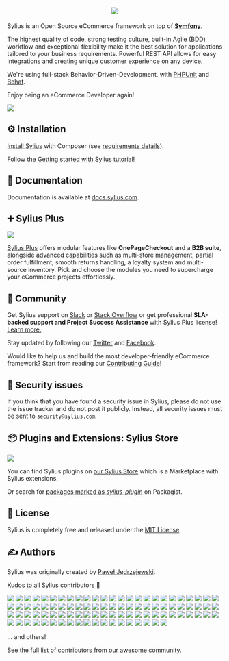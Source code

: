 <h1 align="center">
    <a href="https://sylius.com/github-readme/link/" target="_blank">
        <img src="https://sylius.com/assets/github-readme.png?3" />
    </a>
</h1>

Sylius is an Open Source eCommerce framework on top of [**Symfony**](https://symfony.com). 

The highest quality of code, strong testing culture, built-in Agile (BDD) workflow and exceptional flexibility make it the best solution for applications tailored to your business requirements. 
Powerful REST API allows for easy integrations and creating unique customer experience on any device.

We're using full-stack Behavior-Driven-Development, with [PHPUnit](https://phpunit.de) and [Behat](https://behat.org).

Enjoy being an eCommerce Developer again!

<img src="https://sylius.com/assets/readme/readme-main.png" />

⚙️ Installation
--------------

[Install Sylius](https://docs.sylius.com/getting-started-with-sylius/sylius-ce-installation-with-docker) with Composer (see [requirements details](https://docs.sylius.com/getting-started-with-sylius/before-you-begin#system-requirements)).

Follow the [Getting started with Sylius tutorial](https://docs.sylius.com/getting-started-with-sylius/choosing-sylius-when-and-why)!

📖 Documentation
----------------
 
Documentation is available at [docs.sylius.com](https://docs.sylius.com).

➕ Sylius Plus
--------------

<a href="https://sylius.com/plus/" target="_blank">
    <img src="https://sylius.com/assets/readme/readme-plus.png" />
</a>

[Sylius Plus](https://sylius.com/plus/) offers modular features like **OnePageCheckout** and a **B2B suite**, alongside advanced capabilities such as 
multi-store management, partial order fulfillment, smooth returns handling, a loyalty system and multi-source inventory. 
Pick and choose the modules you need to supercharge your eCommerce projects effortlessly.

🤝 Community
------------

Get Sylius support on [Slack](https://sylius.com/slack) or [Stack Overflow](https://stackoverflow.com/questions/tagged/sylius)
or get professional **SLA-backed support and Project Success Assistance** with Sylius Plus license! [Learn more.](https://sylius.com/plus/)

Stay updated by following our [Twitter](https://twitter.com/Sylius) and [Facebook](https://www.facebook.com/SyliusEcommerce/).

Would like to help us and build the most developer-friendly eCommerce framework? Start from reading our [Contributing Guide](https://docs.sylius.com/the-book/contributing)!

👮 Security issues
------------------

If you think that you have found a security issue in Sylius, please do not use the issue tracker and do not post it publicly. 
Instead, all security issues must be sent to `security@sylius.com`.

📦 Plugins and Extensions: Sylius Store
---------------------------------------

<a href="https://store.sylius.com/" target="_blank">
    <img src="https://sylius.com/assets/readme/readme-store.png" />
</a>
   
You can find Sylius plugins on [our Sylius Store](https://sylius.com/plugins/) which is a Marketplace with Sylius extensions. 

Or search for [packages marked as *sylius-plugin*](https://packagist.org/explore/?type=sylius-plugin) on Packagist.

📃 License
----------

Sylius is completely free and released under the [MIT License](https://github.com/Sylius/Sylius/blob/master/LICENSE).

✍️ Authors
---------

Sylius was originally created by [Paweł Jędrzejewski](https://pjedrzejewski.com).

Kudos to all Sylius contributors 🙏

[![](https://github.com/GSadee.png?size=40)](https://github.com/GSadee)
[![](https://github.com/pamil.png?size=40)](https://github.com/pamil)
[![](https://github.com/Zales0123.png?size=40)](https://github.com/Zales0123)
[![](https://github.com/lchrusciel.png?size=40)](https://github.com/lchrusciel)
[![](https://github.com/jakubtobiasz.png?size=40)](https://github.com/jakubtobiasz)
[![](https://github.com/NoResponseMate.png?size=40)](https://github.com/NoResponseMate)
[![](https://github.com/pjedrzejewski.png?size=40)](https://github.com/pjedrzejewski)
[![](https://github.com/Rafikooo.png?size=40)](https://github.com/Rafikooo)
[![](https://github.com/Wojdylak.png?size=40)](https://github.com/Wojdylak)
[![](https://github.com/michalmarcinkowski.png?size=40)](https://github.com/michalmarcinkowski)
[![](https://github.com/TheMilek.png?size=40)](https://github.com/TheMilek)
[![](https://github.com/AdamKasp.png?size=40)](https://github.com/AdamKasp)
[![](https://github.com/Arminek.png?size=40)](https://github.com/Arminek)
[![](https://github.com/mpysiak.png?size=40)](https://github.com/mpysiak)
[![](https://github.com/Tomanhez.png?size=40)](https://github.com/Tomanhez)
[![](https://github.com/stloyd.png?size=40)](https://github.com/stloyd)
[![](https://github.com/tuka217.png?size=40)](https://github.com/tuka217)
[![](https://github.com/SirDomin.png?size=40)](https://github.com/SirDomin)
[![](https://github.com/arti0090.png?size=40)](https://github.com/arti0090)
[![](https://github.com/umpirsky.png?size=40)](https://github.com/umpirsky)
[![](https://github.com/loic425.png?size=40)](https://github.com/loic425)
[![](https://github.com/Prometee.png?size=40)](https://github.com/Prometee)
[![](https://github.com/winzou.png?size=40)](https://github.com/winzou)
[![](https://github.com/kulczy.png?size=40)](https://github.com/kulczy)
[![](https://github.com/arnolanglade.png?size=40)](https://github.com/arnolanglade)
[![](https://github.com/coldic3.png?size=40)](https://github.com/coldic3)
[![](https://github.com/jjanvier.png?size=40)](https://github.com/jjanvier)
[![](https://github.com/kayue.png?size=40)](https://github.com/kayue)
[![](https://github.com/stefandoorn.png?size=40)](https://github.com/stefandoorn)
[![](https://github.com/ernestWarwas.png?size=40)](https://github.com/ernestWarwas)
[![](https://github.com/mamazu.png?size=40)](https://github.com/mamazu)
[![](https://github.com/piotrantosik.png?size=40)](https://github.com/piotrantosik)
[![](https://github.com/Richtermeister.png?size=40)](https://github.com/Richtermeister)
[![](https://github.com/oallain.png?size=40)](https://github.com/oallain)
[![](https://github.com/koemeet.png?size=40)](https://github.com/koemeet)
[![](https://github.com/mmenozzi.png?size=40)](https://github.com/mmenozzi)
[![](https://github.com/bendavies.png?size=40)](https://github.com/bendavies)
[![](https://github.com/vvasiloi.png?size=40)](https://github.com/vvasiloi)
[![](https://github.com/loevgaard.png?size=40)](https://github.com/loevgaard)
[![](https://github.com/amenophis.png?size=40)](https://github.com/amenophis)
[![](https://github.com/aramalipoor.png?size=40)](https://github.com/aramalipoor)
[![](https://github.com/loicmobizel.png?size=40)](https://github.com/loicmobizel)
[![](https://github.com/gperdomor.png?size=40)](https://github.com/gperdomor)
[![](https://github.com/Ferror.png?size=40)](https://github.com/Ferror)
[![](https://github.com/makasim.png?size=40)](https://github.com/makasim)
[![](https://github.com/liverbool.png?size=40)](https://github.com/liverbool)
[![](https://github.com/lruozzi9.png?size=40)](https://github.com/lruozzi9)
[![](https://github.com/adamelso.png?size=40)](https://github.com/adamelso)
[![](https://github.com/mbabker.png?size=40)](https://github.com/mbabker)
[![](https://github.com/igormukhingmailcom.png?size=40)](https://github.com/igormukhingmailcom)
[![](https://github.com/psyray.png?size=40)](https://github.com/psyray)
[![](https://github.com/jacquesbh.png?size=40)](https://github.com/jacquesbh)
[![](https://github.com/antonioperic.png?size=40)](https://github.com/antonioperic)
[![](https://github.com/agounaris.png?size=40)](https://github.com/agounaris)
[![](https://github.com/elliot.png?size=40)](https://github.com/elliot)
[![](https://github.com/bartoszpietrzak1994.png?size=40)](https://github.com/bartoszpietrzak1994)
[![](https://github.com/l3l0.png?size=40)](https://github.com/l3l0)
[![](https://github.com/inssein.png?size=40)](https://github.com/inssein)
[![](https://github.com/gorkalaucirica.png?size=40)](https://github.com/gorkalaucirica)
[![](https://github.com/diimpp.png?size=40)](https://github.com/diimpp)
[![](https://github.com/loevstroem.png?size=40)](https://github.com/loevstroem)
[![](https://github.com/gabiudrescu.png?size=40)](https://github.com/gabiudrescu)
[![](https://github.com/pborreli.png?size=40)](https://github.com/pborreli)
[![](https://github.com/bitbager.png?size=40)](https://github.com/bitbager)
[![](https://github.com/cordoval.png?size=40)](https://github.com/cordoval)
[![](https://github.com/4c0n.png?size=40)](https://github.com/4c0n)
[![](https://github.com/QuingKhaos.png?size=40)](https://github.com/QuingKhaos)
[![](https://github.com/damonsson.png?size=40)](https://github.com/damonsson)
[![](https://github.com/nakashu.png?size=40)](https://github.com/nakashu)
[![](https://github.com/LucaGallinari.png?size=40)](https://github.com/LucaGallinari)
[![](https://github.com/maximehuran.png?size=40)](https://github.com/maximehuran)
[![](https://github.com/vntw.png?size=40)](https://github.com/vntw)
[![](https://github.com/sweoggy.png?size=40)](https://github.com/sweoggy)
[![](https://github.com/teohhanhui.png?size=40)](https://github.com/teohhanhui)
[![](https://github.com/okwinza.png?size=40)](https://github.com/okwinza)
[![](https://github.com/alcaeus.png?size=40)](https://github.com/alcaeus)
[![](https://github.com/mykehsd.png?size=40)](https://github.com/mykehsd)
[![](https://github.com/ahmadrabie.png?size=40)](https://github.com/ahmadrabie)
[![](https://github.com/psihius.png?size=40)](https://github.com/psihius)
[![](https://github.com/Roshyo.png?size=40)](https://github.com/Roshyo)
[![](https://github.com/Jibbarth.png?size=40)](https://github.com/Jibbarth)
[![](https://github.com/gonzalovilaseca.png?size=40)](https://github.com/gonzalovilaseca)
[![](https://github.com/dantleech.png?size=40)](https://github.com/dantleech)
[![](https://github.com/cdaguerre.png?size=40)](https://github.com/cdaguerre)
[![](https://github.com/Strontium-90.png?size=40)](https://github.com/Strontium-90)
[![](https://github.com/zairigimad.png?size=40)](https://github.com/zairigimad)
[![](https://github.com/tvlooy.png?size=40)](https://github.com/tvlooy)
[![](https://github.com/JaisDK.png?size=40)](https://github.com/JaisDK)
[![](https://github.com/dunglas.png?size=40)](https://github.com/dunglas)
[![](https://github.com/Mipme.png?size=40)](https://github.com/Mipme)
[![](https://github.com/CoderMaggie.png?size=40)](https://github.com/CoderMaggie)
[![](https://github.com/pix-art.png?size=40)](https://github.com/pix-art)
[![](https://github.com/TomasVotruba.png?size=40)](https://github.com/TomasVotruba)
[![](https://github.com/Nek-.png?size=40)](https://github.com/Nek-)

... and others!


See the full list of [contributors from our awesome community](https://github.com/Sylius/Sylius/contributors).
